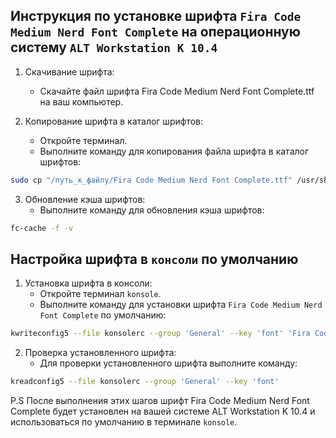 ## Инструкция по установке шрифта `Fira Code Medium Nerd Font Complete` на операционную систему `ALT Workstation K 10.4`

1. Скачивание шрифта:
   - Скачайте файл шрифта Fira Code Medium Nerd Font Complete.ttf на ваш компьютер.

2. Копирование шрифта в каталог шрифтов:
   - Откройте терминал.
   - Выполните команду для копирования файла шрифта в каталог шрифтов:

```bash
sudo cp "/путь_к_файлу/Fira Code Medium Nerd Font Complete.ttf" /usr/share/fonts/
```

3. Обновление кэша шрифтов:
   - Выполните команду для обновления кэша шрифтов:

```bash
fc-cache -f -v
```

## Настройка шрифта в `консоли` по умолчанию

1. Установка шрифта в консоли:
   - Откройте терминал `konsole`.
   - Выполните команду для установки шрифта `Fira Code Medium Nerd Font Complete` по умолчанию:

```bash
kwriteconfig5 --file konsolerc --group 'General' --key 'font' 'Fira Code Medium Nerd Font Complete,12,-1,5,50,0,0,0,0,0'
```
2. Проверка установленного шрифта:
   - Для проверки установленного шрифта выполните команду:

```bash
kreadconfig5 --file konsolerc --group 'General' --key 'font'
```

P.S После выполнения этих шагов шрифт Fira Code Medium Nerd Font Complete будет установлен на вашей системе ALT Workstation K 10.4 и использоваться по умолчанию в терминале `konsole`. 